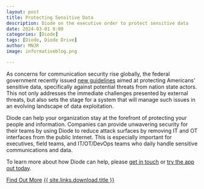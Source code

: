 ```yaml
---
layout: post
title: Protecting Sensitive Data
description: Diode on the executive order to protect sensitive data
date: 2024-03-01 8:00
categories: [Diode]
tags: [Diode, Diode Drive]
author: MNJR
image: informativeblog.png

---
```

As concerns for communication security rise globally, the federal government recently issued [new guidelines](https://www.cnbc.com/2024/02/28/biden-executive-order-aims-to-protect-americans-sensitive-data-from-china-russia.html?__source=iosappshare%7Ccom.apple.UIKit.activity.Mail) aimed at protecting Americans' sensitive data, specifically against potential threats from nation state actors. This not only addresses the immediate challenges presented by external threats, but also sets the stage for a system that will manage such issues in an evolving landscape of data exploitation.

Diode can help your organization stay at the forefront of protecting your people and information.  Companies can provide unwavering security for their teams by using Diode to reduce attack surfaces by removing IT and OT interfaces from the public Internet.  This is especially important for executives, field teams, and IT/OT/DevOps teams who daily handle sensitive communications and data.

To learn more about how Diode can help, please [get in touch](https://contactdiode.paperform.co) or [try the app out today](https://diode.io/download/#download-app).


<div class="story__buttons">
  <a href="{{"/solutions/app/" | prepend: path | relative_url}}" class="btn" target="">Find Out More</a>
  <a href="#download-app" class="btn popup-open" target="">{{ site.links.download.title }}</a>
</div>
